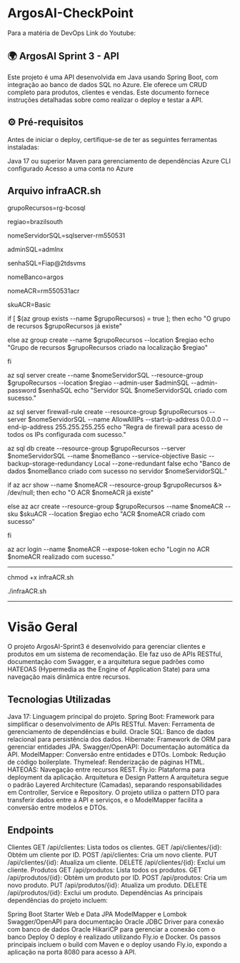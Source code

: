 # ArgosAI-CheckPoint

Para a matéria de DevOps
Link do Youtube: 

## 🌍 ArgosAI Sprint 3 - API
Este projeto é uma API desenvolvida em Java usando Spring Boot, com integração ao banco de dados SQL no Azure. Ele oferece um CRUD completo para produtos, clientes e vendas. Este documento fornece instruções detalhadas sobre como realizar o deploy e testar a API.

## ⚙️ Pré-requisitos
Antes de iniciar o deploy, certifique-se de ter as seguintes ferramentas instaladas:

Java 17 ou superior
Maven para gerenciamento de dependências
Azure CLI configurado
Acesso a uma conta no Azure


## Arquivo infraACR.sh

grupoRecursos=rg-bcosql

regiao=brazilsouth

nomeServidorSQL=sqlserver-rm550531

adminSQL=admlnx

senhaSQL=Fiap@2tdsvms

nomeBanco=argos

nomeACR=rm550531acr

skuACR=Basic

if [ $(az group exists --name $grupoRecursos) = true ]; then
    echo "O grupo de recursos $grupoRecursos já existe"

else
    az group create --name $grupoRecursos --location $regiao
    echo "Grupo de recursos $grupoRecursos criado na localização $regiao"
    
fi

az sql server create --name $nomeServidorSQL --resource-group $grupoRecursos --location $regiao --admin-user $adminSQL --admin-password $senhaSQL
echo "Servidor SQL $nomeServidorSQL criado com sucesso."

az sql server firewall-rule create --resource-group $grupoRecursos --server $nomeServidorSQL --name AllowAllIPs --start-ip-address 0.0.0.0 --end-ip-address 255.255.255.255
echo "Regra de firewall para acesso de todos os IPs configurada com sucesso."

az sql db create --resource-group $grupoRecursos --server $nomeServidorSQL --name $nomeBanco --service-objective Basic --backup-storage-redundancy Local --zone-redundant false
echo "Banco de dados $nomeBanco criado com sucesso no servidor $nomeServidorSQL."

if az acr show --name $nomeACR --resource-group $grupoRecursos &> /dev/null; then
    echo "O ACR $nomeACR já existe"
    
else
    az acr create --resource-group $grupoRecursos --name $nomeACR --sku $skuACR --location $regiao
    echo "ACR $nomeACR criado com sucesso"
    
fi

az acr login --name $nomeACR --expose-token
echo "Login no ACR $nomeACR realizado com sucesso."

----------

chmod +x infraACR.sh

./infraACR.sh

----------


# Visão Geral
O projeto ArgosAI-Sprint3 é desenvolvido para gerenciar clientes e produtos em um sistema de recomendação. Ele faz uso de APIs RESTful, documentação com Swagger, e a arquitetura segue padrões como HATEOAS (Hypermedia as the Engine of Application State) para uma navegação mais dinâmica entre recursos.

## Tecnologias Utilizadas
Java 17: Linguagem principal do projeto.
Spring Boot: Framework para simplificar o desenvolvimento de APIs RESTful.
Maven: Ferramenta de gerenciamento de dependências e build.
Oracle SQL: Banco de dados relacional para persistência dos dados.
Hibernate: Framework de ORM para gerenciar entidades JPA.
Swagger/OpenAPI: Documentação automática da API.
ModelMapper: Conversão entre entidades e DTOs.
Lombok: Redução de código boilerplate.
Thymeleaf: Renderização de páginas HTML.
HATEOAS: Navegação entre recursos REST.
Fly.io: Plataforma para deployment da aplicação.
Arquitetura e Design Pattern
A arquitetura segue o padrão Layered Architecture (Camadas), separando responsabilidades em Controller, Service e Repository. O projeto utiliza o pattern DTO para transferir dados entre a API e serviços, e o ModelMapper facilita a conversão entre modelos e DTOs.

## Endpoints
Clientes
GET /api/clientes: Lista todos os clientes.
GET /api/clientes/{id}: Obtém um cliente por ID.
POST /api/clientes: Cria um novo cliente.
PUT /api/clientes/{id}: Atualiza um cliente.
DELETE /api/clientes/{id}: Exclui um cliente.
Produtos
GET /api/produtos: Lista todos os produtos.
GET /api/produtos/{id}: Obtém um produto por ID.
POST /api/produtos: Cria um novo produto.
PUT /api/produtos/{id}: Atualiza um produto.
DELETE /api/produtos/{id}: Exclui um produto.
Dependências
As principais dependências do projeto incluem:

Spring Boot Starter Web e Data JPA
ModelMapper e Lombok
Swagger/OpenAPI para documentação
Oracle JDBC Driver para conexão com banco de dados Oracle
HikariCP para gerenciar a conexão com o banco
Deploy
O deploy é realizado utilizando Fly.io e Docker. Os passos principais incluem o build com Maven e o deploy usando Fly.io, expondo a aplicação na porta 8080 para acesso à API.
